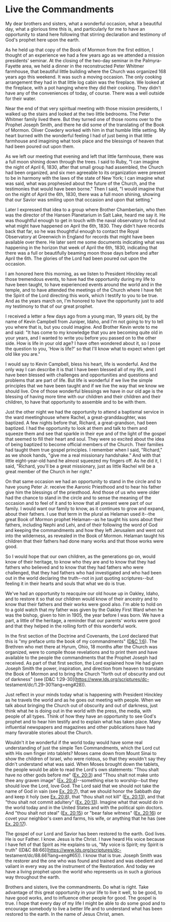 # Live the Commandments

My dear brothers and sisters, what a wonderful occasion, what a beautiful day,
what a glorious time this is, and particularly for me to have an opportunity
to stand here following that stirring declaration and testimony of God's
prophet here upon the earth.

As he held up that copy of the Book of Mormon from the first edition, I
thought of an experience we had a few years ago as we attended a mission
presidents' seminar. At the closing of the two-day seminar in the Palmyra-
Fayette area, we held a dinner in the reconstructed Peter Whitmer farmhouse,
that beautiful little building where the Church was organized 168 years ago
this weekend. It was such a moving occasion. The only cooking arrangement they
had in that little log cabin was the fireplace. We looked at the fireplace,
with a pot hanging where they did their cooking. They didn't have any of the
conveniences of today, of course. There was a well outside for their water.

Near the end of that very spiritual meeting with those mission presidents, I
walked up the stairs and looked at the two little bedrooms. The Peter Whitmer
family lived there. But they turned one of those rooms over to the Prophet
Joseph Smith, and there he did some of the translating of the Book of Mormon.
Oliver Cowdery worked with him in that humble little setting. My heart burned
with the wonderful feeling I had of just being in that little farmhouse and
imagining what took place and the blessings of heaven that had been poured out
upon them.

As we left our meeting that evening and left that little farmhouse, there was
a full moon shining down through the trees. I said to Ruby, "I can imagine the
night of April 6, 1830, after that small group had assembled, the Church had
been organized, and six men agreeable to its organization were present to be
in harmony with the laws of the state of New York; I can imagine what was
said, what was prophesied about the future of the Church, and the testimonies
that would have been borne." Then I said, "I would imagine that on the night
of April the 6th, 1830, there was a full moon shining, showing that our Savior
was smiling upon that occasion and upon that setting."

Later I expressed that idea to a group where Brother Chamberlain, who then was
the director of the Hansen Planetarium in Salt Lake, heard me say it. He was
thoughtful enough to get in touch with the naval observatory to find out what
might have happened on April the 6th, 1830. They didn't have records back that
far, so he was thoughtful enough to contact the Royal Observatory at Greenwich
in England for records that might have been available over there. He later
sent me some documents indicating what was happening in the horizon that week
of April the 6th, 1830, indicating that there was a full or beautifully
beaming moon those days before and after April the 6th. The glories of the
Lord had been poured out upon the occasion.

I am honored here this morning, as we listen to President Hinckley recall
those tremendous events, to have had the opportunity during my life to have
been taught, to have experienced events around the world and in the temple,
and to have attended the meetings of the Church where I have felt the Spirit
of the Lord directing this work, which I testify to you to be true. And as the
years march on, I'm honored to have the opportunity just to add my testimony
to that of our great prophet.

I received a letter a few days ago from a young man, 19 years old, by the name
of Kevin Campbell from Juniper, Idaho, and I'm not going to try to tell you
where that is, but you could imagine. And Brother Kevin wrote to me and said:
"It has come to my knowledge that you are becoming quite old in your years,
and I wanted to write you before you passed on to the other side. How is life
in your old age? I have often wondered about it, so I pose the question to
you, 'How is life?' so that I'll know what to expect when I get old like you
are."

I would say to Kevin Campbell, bless his heart, life is wonderful. And the
only way I can describe it is that I have been blessed all of my life, and I
have been blessed with challenges and opportunities and questions and problems
that are part of life. But life is wonderful if we live the simple principles
that we have been taught and if we live the way that we know we should live.
One of those wonderful blessings we have in our old age is the blessing of
having more time with our children and their children and their children, to
have that opportunity to assemble and to be with them.

Just the other night we had the opportunity to attend a baptismal service in
the ward meetinghouse where Rachel, a great-granddaughter, was baptized. A few
nights before that, Richard, a great-grandson, had been baptized. I had the
opportunity to look at them and talk to them and squeeze them and see that
sparkle in their eye and of the light of the gospel that seemed to fill their
heart and soul. They were so excited about the idea of being baptized to
become official members of the Church. Their families had taught them true
gospel principles. I remember when I said, "Richard," as we shook hands, "give
me a real missionary handshake." And with that little eight-year-old hand he
almost squeezed my fingers off. As he did it, I said, "Richard, you'll be a
great missionary, just as little Rachel will be a great member of the Church
in her right."

On that same occasion we had an opportunity to stand in the circle and to have
young Peter Jr. receive the Aaronic Priesthood and to hear his father give him
the blessings of the priesthood. And those of us who were older had the chance
to stand in the circle and to sense the meaning of the occasion and to feel of
it and to know that all present were part of our family. I would want our
family to know, as it continues to grow and expand, about their fathers. I use
that term in the plural as Helaman used it--the great Book of Mormon prophet
Helaman--as he taught his sons about their fathers, including Nephi and Lehi,
and of their following the word of God and keeping the commandments and how
they left Jerusalem and went out into the wilderness, as revealed in the Book
of Mormon. Helaman taught his children that their fathers had done many works
and that those works were good.

So I would hope that our own children, as the generations go on, would know of
their heritage, to know who they are and to know that they had fathers who
believed and to know that they had fathers who were challenged, that they had
fathers who had investigated and who had been out in the world declaring the
truth--not in just quoting scriptures--but feeling it in their hearts and
souls that what we do is true.

We've had an opportunity to reacquire our old house up in Oakley, Idaho, and
to restore it so that our children would know of their ancestry and to know
that their fathers and their works were good also. I'm able to hold on to a
gold watch that my father was given by the Oakley First Ward when he was the
bishop, given to him in 1905, the year before I was born. We have a part, a
little of the heritage, a reminder that our parents' works were good and that
they helped in the rolling forth of this wonderful work.

In the first section of the Doctrine and Covenants, the Lord declared that
this is "my preface unto the book of my commandments" ([D&amp;C
1:6](https://www.lds.org/scriptures/dc-testament/dc/1.6?lang=eng#5)). The
Brethren who met there at Hyrum, Ohio, 18 months after the Church was
organized, were to compile those revelations and to print them and have
available to the people the commandments that the Prophet Joseph had received.
As part of that first section, the Lord explained how He had given Joseph
Smith the power, inspiration, and direction from heaven to translate the Book
of Mormon and to bring the Church "forth out of obscurity and out of darkness"
(see [D&amp;C 1:29-30](https://www.lds.org/scriptures/dc-
testament/dc/1.29-30?lang=eng#28)).

Just reflect in your minds today what is happening with President Hinckley as
he travels the world and as he goes out meeting with people. When we talk
about bringing the Church out of obscurity and out of darkness, just think
what he is doing out in the world with the press, the media, with people of
all types. Think of how they have an opportunity to see God's prophet and to
hear him testify and to explain what has taken place. Many influential
newspapers and magazines and other publications have had many favorable
stories about the Church.

Wouldn't it be wonderful if the world today would have some real understanding
of just the simple Ten Commandments, which the Lord cut with His own finger
into tablets? Moses came down from Mount Sinai to show the children of Israel,
who were riotous, so that they wouldn't say they didn't understand what was
said. When Moses brought down the tablets, the people would be able to read
the Lord's own statements: "Thou shalt have no other gods before me" ([Ex.
20:3](https://www.lds.org/scriptures/ot/ex/20.3?lang=eng#2)) and "Thou shalt
not make unto thee any graven image" ([Ex.
20:4](https://www.lds.org/scriptures/ot/ex/20.4?lang=eng#3))--something else
to worship--but they should love the Lord, love God. The Lord said that we
should not take the name of God in vain (see [Ex.
20:7](https://www.lds.org/scriptures/ot/ex/20.7?lang=eng#6)), that we should
honor the Sabbath day and keep it holy (see [Ex.
20:8](https://www.lds.org/scriptures/ot/ex/20.8?lang=eng#7)), that "thou shalt
not kill" ([Ex.
20:13](https://www.lds.org/scriptures/ot/ex/20.13?lang=eng#12)), and that
"thou shalt not commit adultery" ([Ex.
20:13](https://www.lds.org/scriptures/ot/ex/20.13?lang=eng#12)). Imagine what
that would do in the world today and in the United States and with the
political spin doctors. And "thou shalt not steal" ([Ex.
20:15](https://www.lds.org/scriptures/ot/ex/20.15?lang=eng#14)) or "bear false
witness" ([Ex. 20:16](https://www.lds.org/scriptures/ot/ex/20.16?lang=eng#15))
or covet your neighbor's oxen and farms, his wife, or anything that he has
(see [Ex. 20:17](https://www.lds.org/scriptures/ot/ex/20.17?lang=eng#16)).

The gospel of our Lord and Savior has been restored to the earth. God lives.
He is our Father. I know. Jesus is the Christ. I have heard His voice because
I have felt of that Spirit as He explains to us, "My voice is Spirit; my
Spirit is truth" ([D&amp;C 88:66](https://www.lds.org/scriptures/dc-
testament/dc/88.66?lang=eng#65)). I know that is true. Joseph Smith was the
restorer and the one who was found and trained and was obedient and valiant in
every way as the instrument of the Restoration. And today we have a living
prophet upon the world who represents us in such a glorious way throughout the
earth.

Brothers and sisters, live the commandments. Do what is right. Take advantage
of this great opportunity in your life to live it well, to be good, to have
good works, and to influence other people for good. The gospel is true. I hope
that every day of my life I might be able to do some good and to encourage
somebody to live a better life and to understand what has been restored to the
earth. In the name of Jesus Christ, amen.

